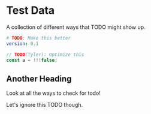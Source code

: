 # Test Data

A collection of different ways that TODO might show up.

```yaml
# TODO: Make this better
version: 0.1
```

```typescript
// TODO(Tyler): Optimize this
const a = !!!false;
```

<!-- mastodon is not a fixme -->
<!-- But THIS is something that should DONOTLAND -->

## Another Heading

Look at all the ways to check for todo!

<!-- trunk-ignore(todo-grep-linter) -->

Let's ignore this TODO though.
